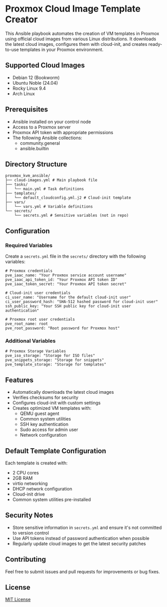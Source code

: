 # Proxmox Cloud Image Template Creator

This Ansible playbook automates the creation of VM templates in Proxmox using official cloud images from various Linux distributions. It downloads the latest cloud images, configures them with cloud-init, and creates ready-to-use templates in your Proxmox environment.

## Supported Cloud Images

- Debian 12 (Bookworm)
- Ubuntu Noble (24.04)
- Rocky Linux 9.4
- Arch Linux

## Prerequisites

- Ansible installed on your control node
- Access to a Proxmox server
- Proxmox API token with appropriate permissions
- The following Ansible collections:
  - community.general
  - ansible.builtin

## Directory Structure

```
proxmox_kvm_ansible/
├── cloud-images.yml # Main playbook file
├── tasks/
│   └── main.yml # Task definitions
├── templates/
│   └── default_cloudconfig.yml.j2 # Cloud-init template
├── vars/
│   └── vars.yml # Variable definitions
└── secrets/
    └── secrets.yml # Sensitive variables (not in repo)

```

## Configuration

### Required Variables

Create a `secrets.yml` file in the `secrets/` directory with the following variables:

```
# Proxmox credentials
pve_iaac_name: "Your Proxmox service account username"
pve_iaac_api_token_id: "Your Proxmox API token ID"
pve_iaac_token_secret: "Your Proxmox API token secret"

# Cloud-init user credentials
ci_user_name: "Username for the default cloud-init user"
ci_user_password_hash: "SHA-512 hashed password for cloud-init user" 
ssh_public_key: "Your SSH public key for cloud-init user authentication"

# Proxmox root user credentials
pve_root_name: root
pve_root_password: "Root password for Proxmox host"

```
### Additional Variables

```
# Proxmox Storage Variables
pve_iso_storage: "Storage for ISO files"
pve_snippets_storage: "Storage for snippets"
pve_template_storage: "Storage for templates" 

``` 


## Features

- Automatically downloads the latest cloud images
- Verifies checksums for security
- Configures cloud-init with custom settings
- Creates optimized VM templates with:
  - QEMU guest agent
  - Common system utilities
  - SSH key authentication
  - Sudo access for admin user
  - Network configuration

## Default Template Configuration

Each template is created with:
- 2 CPU cores
- 2GB RAM
- virtio networking
- DHCP network configuration
- Cloud-init drive
- Common system utilities pre-installed

## Security Notes

- Store sensitive information in `secrets.yml` and ensure it's not committed to version control
- Use API tokens instead of password authentication when possible
- Regularly update cloud images to get the latest security patches

## Contributing

Feel free to submit issues and pull requests for improvements or bug fixes.

## License

[MIT License](LICENSE)